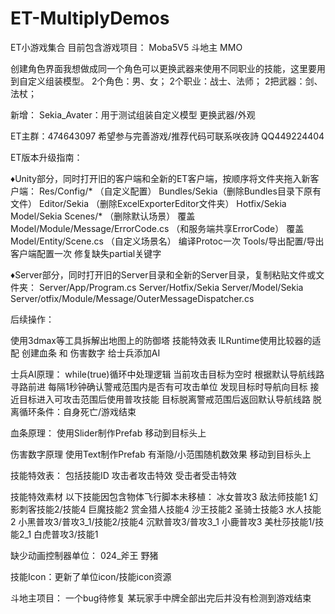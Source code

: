 # ET-MultiplyDemos
ET小游戏集合
目前包含游戏项目：
Moba5V5
斗地主
MMO

创建角色界面我想做成同一个角色可以更换武器来使用不同职业的技能，这里要用到自定义组装模型。
2个角色：男、女；
2个职业：战士、法师；
2把武器：剑、法杖；

新增：
Sekia_Avater：用于测试组装自定义模型 更换武器/外观

ET主群：474643097
希望参与完善游戏/推荐代码可联系咲夜詩
QQ449224404

ET版本升级指南：

♦Unity部分，同时打开旧的客户端和全新的ET客户端，按顺序将文件夹拖入新客户端：
Res/Config/* （自定义配置）
Bundles/Sekia（删除Bundles目录下原有文件）
Editor/Sekia （删除ExcelExporterEditor文件夹）
Hotfix/Sekia
Model/Sekia
Scenes/* （删除默认场景）
覆盖Model/Module/Message/ErrorCode.cs （和服务端共享ErrorCode）
覆盖Model/Entity/Scene.cs （自定义场景名）
编译Protoc一次
Tools/导出配置/导出客户端配置一次
修复缺失partial关键字

♦Server部分，同时打开旧的Server目录和全新的Server目录，复制粘贴文件或文件夹：
Server/App/Program.cs
Server/Hotfix/Sekia
Server/Model/Sekia
Server/otfix/Module/Message/OuterMessageDispatcher.cs


后续操作：

使用3dmax等工具拆解出地图上的防御塔
技能特效表
ILRuntime使用比较器的适配
创建血条 和 伤害数字
给士兵添加AI

士兵AI原理：
while(true)循环中处理逻辑
当前攻击目标为空时 根据默认导航线路寻路前进
每隔1秒钟确认警戒范围内是否有可攻击单位
发现目标时导航向目标
接近目标进入可攻击范围后使用普攻技能
目标脱离警戒范围后返回默认导航线路
脱离循环条件：自身死亡/游戏结束

血条原理：
使用Slider制作Prefab 移动到目标头上

伤害数字原理
使用Text制作Prefab 有渐隐/小范围随机数效果 移动到目标头上

技能特效表：
包括技能ID 攻击者攻击特效 受击者受击特效

技能特效素材 以下技能因包含物体飞行脚本未移植：
冰女普攻3
敌法师技能1
幻影刺客技能2/技能4
巨魔技能2
赏金猎人技能4
沙王技能2
圣骑士技能3
水人技能2
小黑普攻3/普攻3_1/技能2/技能4
沉默普攻3/普攻3_1
小鹿普攻3
美杜莎技能1/技能2_1
白虎普攻3/技能1

缺少动画控制器单位：
024_斧王
野猪

技能Icon：更新了单位icon/技能icon资源

斗地主项目：
一个bug待修复
某玩家手中牌全部出完后并没有检测到游戏结束
